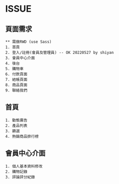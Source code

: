 # ISSUE #

## 頁面需求 ##
    ** 需做RWD (use Sass)
    1. 首頁
    2. 登入/註冊(會員及管理員) -- OK 20220527 by shiyan
    3. 會員中心介面
    4. 後台
    5. 購物車
    6. 付款頁面
    7. 結帳頁面
    8. 商品頁面
    9. 聯絡我們

## 首頁 ##
    1. 動態廣告
    2. 產品列表
    3. 篩選
    4. 熱銷商品排行榜

## 會員中心介面 ##
    1. 個人基本資料修改
    2. 購物記錄
    3. 評論評分紀錄
    